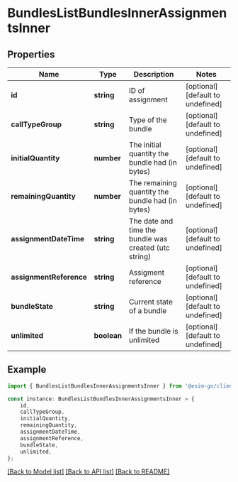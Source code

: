 # BundlesListBundlesInnerAssignmentsInner


## Properties

Name | Type | Description | Notes
------------ | ------------- | ------------- | -------------
**id** | **string** | ID of assignment | [optional] [default to undefined]
**callTypeGroup** | **string** | Type of the bundle | [optional] [default to undefined]
**initialQuantity** | **number** | The initial quantity the bundle had (in bytes) | [optional] [default to undefined]
**remainingQuantity** | **number** | The remaining quantity the bundle had (in bytes) | [optional] [default to undefined]
**assignmentDateTime** | **string** | The date and time the bundle was created (utc string) | [optional] [default to undefined]
**assignmentReference** | **string** | Assigment reference | [optional] [default to undefined]
**bundleState** | **string** | Current state of a bundle | [optional] [default to undefined]
**unlimited** | **boolean** | If the bundle is unlimited | [optional] [default to undefined]

## Example

```typescript
import { BundlesListBundlesInnerAssignmentsInner } from '@esim-go/client';

const instance: BundlesListBundlesInnerAssignmentsInner = {
    id,
    callTypeGroup,
    initialQuantity,
    remainingQuantity,
    assignmentDateTime,
    assignmentReference,
    bundleState,
    unlimited,
};
```

[[Back to Model list]](../README.md#documentation-for-models) [[Back to API list]](../README.md#documentation-for-api-endpoints) [[Back to README]](../README.md)
